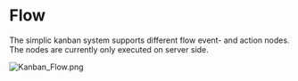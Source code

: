 # Flow

The simplic kanban system supports different flow event- and action nodes. The nodes are currently only executed on server side.

![Kanban_Flow.png](~/images/Kanban_Flow.png)